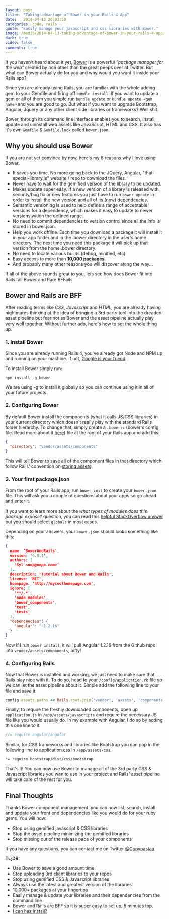 ```yaml
---
layout: post
title:  "Taking advantage of Bower in your Rails 4 App"
date:   2014-04-13 20:03:50
categories: code, rails
quote: "Easily manage your javascript and css libraries with Bower."
image: /media/2014-04-13-taking-advantage-of-bower-in-your-rails-4-app/bower_and_rails.png
dark: true
video: false
comments: true
---
```


If you haven't heard about it yet, [Bower](http://bower.io/) is a powerful *"package manager for the web"* created by non other than the great peeps over at Twitter. But what can Bower actually do for you and why would you want it inside your Rails app?

Since you are already using Rails, you are familiar with the whole adding gem to your Gemfile and firing off `bundle install`. If you want to update a gem or all of them you simple run `bundle update` or `bundle update <gem name>` and you are good to go. But what if you want to upgrade Bootstrap, Angular, Jquery or any other client side libraries or frameworks? Well shit.

Bower, through its command line interface enables you to search, install, update and uninstall web assets like JavaScript, HTML and CSS. It also has it's own `Gemfile` & `Gemfile.lock` called `bower.json`.



## Why you should use Bower

If you are not yet convince by now, here's my 8 reasons why I love using Bower.

* It saves you time. No more going back to the JQuery, Angular, "that-special-library.js" website / repo to download the files.
* Never have to wait for the gemified version of the library to be updated.
* Makes update super easy. If a new version of a library is released with security/bug fix or new features you just have to run `bower update` in order to install the new version and all of its (new) dependencies.
* Semantic versioning is used to help define a range of acceptable versions for a dependency, which makes it easy to update to newer versions within the defined range.
* No need to commit dependencies to version control since all the info is stored in bower.json.
* Help you work offline. Each time you download a package it will install it in your app folder and in the .bower directory in the user's home directory. The next time you need this package it will pick up that version from the home .bower directory. 
* No need to locate various builds (debug, minified, etc)
* Easy access to more than **[10,000 packages](http://bower.io/search/)**.
* And probably many other reasons you will discover along the way...

If all of the above sounds great to you, lets see how does Bower fit into Rails.tall Bower and Rare BFFails 

<h2 id='installation'>Bower and Rails are BFF</h2>

After reading terms like *CSS*, *Javascript* and *HTML*, you are already having nightmares thinking at the idea of bringing a 3rd party tool into the dreaded asset pipeline but fear not as Bower and the asset pipeline actually play very well together. Without further ado, here's how to set the whole thing up.


### 1. Install Bower
Since you are already running Rails 4, you've already got Node and NPM up and running on your machine. If not, [Google is your friend](http://lmgtfy.com/?q=install+node+and+npm). 

To install Bower simply run:

```
npm install -g bower
```

We are using -g to install it globally so you can continue using it in all of your future projects.

### 2. Configuring Bower

By default Bower install the components (what it calls JS/CSS libraries) in your current directory which doesn't really play with the standard Rails folder hierarchy. To change that, simply create a `.bowerrc` (bower's config file. Read more about it [here](https://docs.google.com/document/d/1APq7oA9tNao1UYWyOm8dKqlRP2blVkROYLZ2fLIjtWc/edit#heading=h.4pzytc1f9j8k)) file at the root of your Rails app and add this:


```json
{
  "directory": "vendor/assets/components"
}
```

This will tell Bower to save all of the component files in that directory which follow Rails' convention on [storing assets](http://guides.rubyonrails.org/asset_pipeline.html#asset-organization).


### 3. Your first package.json

From the root of your Rails app, run `bower init` to create your `bower.json` file. This will ask you a couple of questions about your apps so go ahead and enter it. 

If you want to learn more about the *what types of modules does this package expose?* question, you can read this [helpful StackOverflow answer](https://stackoverflow.com/questions/22674018/bower-init-difference-between-amd-es6-globals-and-node) but you should select `globals` in most cases.

Depending on your answers, your `bower.json` should looks something like this:


```json
{
  name: 'BowerAndRails',
  version: '0.0.1',
  authors: [
    'Syl <nop@nope.com>'
  ],
  description: 'Tutorial about Bower and Rails',
  license: 'MIT',
  homepage: 'http://mycoolhomepage.com',
  ignore: [
    '**/.*',
    'node_modules',
    'bower_components',
    'test',
    'tests'
  ],
  "dependencies": {
    "angular": "~1.2.16"
  }
}
```
Now if I run `bower install`, it will pull Angular 1.2.16 from the Github repo into `vendor/assets/components`, nifty!

### 4. Configuring Rails

Now that Bower is installed and working, we just need to make sure that Rails play nice with it. To do so, head to your `/config/application.rb` file so we can let the asset pipeline about it. Simple add the following line to your file and save it.

```ruby
config.assets.paths << Rails.root.join('vendor', 'assets', 'components')
```

Finally, to require the freshly downloaded components, open up `application.js` in `/app/assets/javascripts` and require the necessary JS file like you would usually do. In my example with Angular, I do so by adding this one line to it.

```javascript
//= require angular/angular
```

Similar, for CSS frameworks and libraries like Bootstrap you can pop in the following line to application.css in `/app/assets/css`.

```css
*= require bootstrap/dist/css/bootstrap
```

That's it! You can now use Bower to manage all of the 3rd party CSS & Javascript libraries you wan to use in your project and Rails' asset pipeline will take care of the rest for you.


## Final Thoughts

Thanks Bower component management, you can now list, search, install and update your front end dependencies like you would do for your ruby gems. You will now:

* Stop using gemified javascript & CSS libraries
* Stop the asset pipeline minimizing the gemified libraries
* Stop missing out of the release pace of your components

If you have any questions, you can contact me on Twitter [@Copypastaa](http://twitter.com/copypastaa).


**TL;DR:**

* Use Bower to save a good amount time
* Stop uploading 3rd client libraries to your repos
* Stop using gemified CSS & Javascript libraries
* Always use the latest and greatest version of the libraries
* 10,000+ packages at your fingertips
* Easily manage & update your libraries and their dependencies from the command line
* Bower and Rails are BFF so it is super easy to set up, 5 minutes top.
* [I can haz install?](#installation)